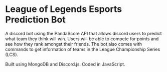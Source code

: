 # League of Legends Esports Prediction Bot

A discord bot using the PandaScore API that allows discord users to predict what team they think will win. 
Users will be able to compete for points and see how they rank amongst their friends.
The bot also comes with commands to get information of teams in the League Championship Series (LCS).

Built using MongoDB and Discord.js. Coded in JavaScript.
